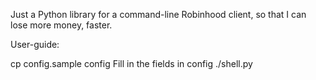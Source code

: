 Just a Python library for a command-line Robinhood client, so that I can lose more money, faster.

User-guide:

cp config.sample config
Fill in the fields in config
./shell.py

